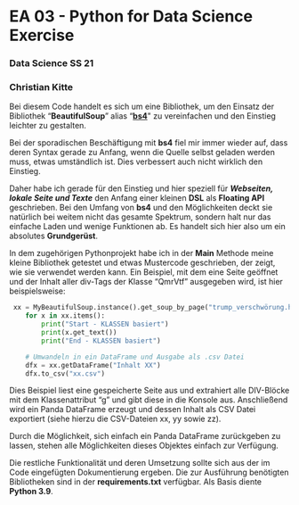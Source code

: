# EA 03 - Python for Data Science Exercise
### Data Science SS 21
### Christian Kitte 

Bei diesem Code handelt es sich um eine Bibliothek, um den Einsatz der Bibliothek “**BeautifulSoup**” alias “[**bs4**](https://pypi.org/project/beautifulsoup4/)" 
zu vereinfachen und den Einstieg leichter zu gestalten.

Bei der sporadischen Beschäftigung mit **bs4** fiel mir immer wieder auf, dass deren Syntax gerade zu Anfang, wenn die Quelle selbst 
geladen werden muss, etwas umständlich ist. Dies verbessert auch nicht wirklich den Einstieg.

Daher habe ich gerade für den Einstieg und hier speziell für ***Webseiten, lokale Seite und Texte*** den Anfang einer kleinen **DSL** als 
**Floating API** geschrieben. Bei den Umfang von **bs4** und den Möglichkeiten deckt sie natürlich bei weitem nicht das gesamte Spektrum, 
sondern halt nur das einfache Laden und wenige Funktionen ab. Es handelt sich hier also um ein absolutes **Grundgerüst**.

In dem zugehörigen Pythonprojekt habe ich in der **Main** Methode meine kleine Bibliothek getestet und etwas Mustercode geschrieben, der 
zeigt, wie sie verwendet werden kann. Ein Beispiel, mit dem eine Seite geöffnet und der Inhalt aller div-Tags der Klasse “QmrVtf” 
ausgegeben wird, ist hier beispielsweise:

```python
 xx = MyBeautifulSoup.instance().get_soup_by_page("trump_verschwörung.html").get_div_by_class("g")
    for x in xx.items():
        print("Start - KLASSEN basiert")
        print(x.get_text())
        print("End - KLASSEN basiert")

    # Umwandeln in ein DataFrame und Ausgabe als .csv Datei
    dfx = xx.getDataFrame("Inhalt XX")
    dfx.to_csv("xx.csv")
```

Dies Beispiel liest eine gespeicherte Seite aus und extrahiert alle DIV-Blöcke mit dem Klassenattribut “g” und gibt diese in die 
Konsole aus. Anschließend wird ein Panda DataFrame erzeugt und dessen Inhalt als CSV Datei exportiert (siehe hierzu die CSV-Dateien xx, yy 
sowie zz).

Durch die Möglichkeit, sich einfach ein Panda DataFrame zurückgeben zu lassen, stehen alle Möglichkeiten dieses Objektes einfach 
zur Verfügung.

Die restliche Funktionalität und deren Umsetzung sollte sich aus der im Code eingefügten Dokumentierung ergeben. Die zur Ausführung 
benötigten Bibliotheken sind in der **requirements.txt** verfügbar. Als Basis diente **Python 3.9**.
